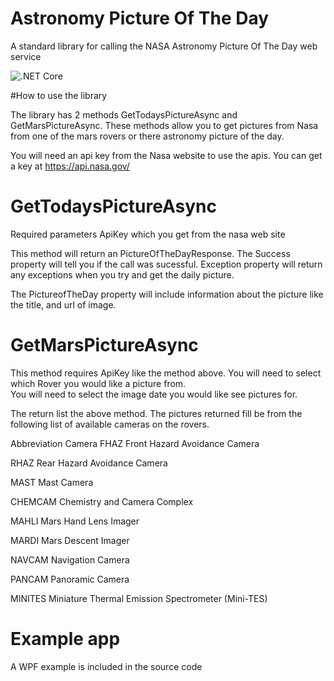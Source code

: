 # Astronomy Picture Of The Day
A standard library for calling the NASA Astronomy Picture Of The Day web service

![.NET Core](https://github.com/vb2ae/AstronomyPictureOfTheDay/workflows/.NET%20Core/badge.svg)

#How to use the library

The library has 2 methods GetTodaysPictureAsync and GetMarsPictureAsync.  These methods allow you to get pictures from Nasa from one of the mars rovers or there astronomy picture of the day.

You will need an api key from the Nasa website to use the apis.  You can get a key at https://api.nasa.gov/


# GetTodaysPictureAsync
  Required parameters ApiKey which you get from the nasa web site
  
This method will return an PictureOfTheDayResponse.  The Success property will tell you if the call was sucessful.   Exception property will return any exceptions when you try and get the daily picture.

The PictureofTheDay property will include information about the picture like the title, and url of image.  


# GetMarsPictureAsync 

This method requires ApiKey like the method above.
You will need to select which Rover you would like a picture from.  
You will need to select the image date you would like see pictures for.

The return list the above method.  The pictures returned fill be from the following list of available cameras on the rovers.

Abbreviation	Camera
FHAZ	Front Hazard Avoidance Camera

RHAZ	Rear Hazard Avoidance Camera	

MAST	Mast Camera		

CHEMCAM	Chemistry and Camera Complex

MAHLI	Mars Hand Lens Imager	

MARDI	Mars Descent Imager	

NAVCAM	Navigation Camera	

PANCAM	Panoramic Camera

MINITES	Miniature Thermal Emission Spectrometer (Mini-TES)		

# Example app

A WPF example is included in the source code
